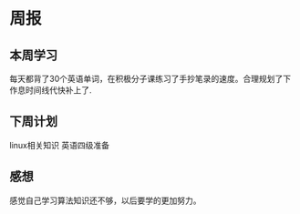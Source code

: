 # 周报

## 本周学习

每天都背了30个英语单词，在积极分子课练习了手抄笔录的速度。合理规划了下作息时间线代快补上了.


## 下周计划

linux相关知识
英语四级准备

## 感想

感觉自己学习算法知识还不够，以后要学的更加努力。
